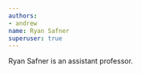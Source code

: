 ```yaml
---
authors:
- andrew
name: Ryan Safner
superuser: true
---
```


Ryan Safner is an assistant professor.
